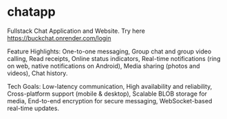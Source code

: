 # chatapp
Fullstack Chat Application and Website. Try here https://buckchat.onrender.com/login

Feature Highlights:
 One-to-one messaging,
 Group chat and group video calling,
 Read receipts,
 Online status indicators,
 Real-time notifications (ring on web, native notifications on Android),
 Media sharing (photos and videos),
 Chat history.

Tech Goals:
 Low-latency communication,
 High availability and reliability,
 Cross-platform support (mobile & desktop),
 Scalable BLOB storage for media,
 End-to-end encryption for secure messaging,
 WebSocket-based real-time updates.
